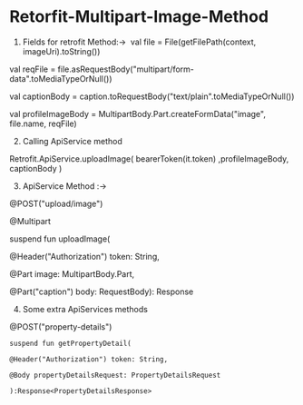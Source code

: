 # Retorfit-Multipart-Image-Method


1. Fields for retrofit Method:-> 
val file = File(getFilePath(context, imageUri).toString())

val reqFile = file.asRequestBody("multipart/form-data".toMediaTypeOrNull())

val captionBody = caption.toRequestBody("text/plain".toMediaTypeOrNull())

val profileImageBody = MultipartBody.Part.createFormData("image", file.name, reqFile)

2. Calling ApiService method

Retrofit.ApiService.uploadImage( bearerToken(it.token) ,profileImageBody,   captionBody )

3. ApiService Method :->

@POST("upload/image")

@Multipart

suspend fun uploadImage(

@Header("Authorization") token: String,

@Part image: MultipartBody.Part,

@Part("caption") body: RequestBody): Response<UploadImageResponse>

4. Some extra ApiServices methods

@POST("property-details")

    suspend fun getPropertyDetail(
    
    @Header("Authorization") token: String,
    
    @Body propertyDetailsRequest: PropertyDetailsRequest

    ):Response<PropertyDetailsResponse>
